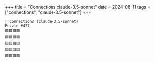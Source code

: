 +++
title = "Connections claude-3.5-sonnet"
date = 2024-08-11
tags = ["connections", "claude-3.5-sonnet"]
+++

```text
🤖 Connections (claude-3.5-sonnet) 
Puzzle #427
🟩🟩🟩🟩
🟦🟦🟦🟦
🟨🟨🟪🟨
🟨🟨🟨🟨
🟪🟪🟪🟪
```
